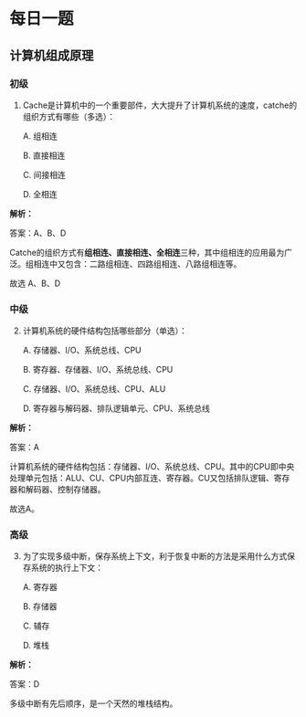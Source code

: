 # 每日一题



## 计算机组成原理



### 初级

1. Cache是计算机中的一个重要部件，大大提升了计算机系统的速度，catche的组织方式有哪些（多选）：

   A. 组相连

   B. 直接相连

   C. 间接相连

   D. 全相连

**解析：**

答案：A、B、D

Catche的组织方式有**组相连、直接相连、全相连**三种，其中组相连的应用最为广泛。组相连中又包含：二路组相连、四路组相连、八路组相连等。

故选 A、B、D



### 中级

2. 计算机系统的硬件结构包括哪些部分（单选）：

   A. 存储器、I/O、系统总线、CPU

   B. 寄存器、存储器、I/O、系统总线、CPU

   C. 存储器、I/O、系统总线、CPU、ALU

   D. 寄存器与解码器、排队逻辑单元、CPU、系统总线

**解析：**

答案：A

计算机系统的硬件结构包括：存储器、I/O、系统总线、CPU。其中的CPU即中央处理单元包括：ALU、CU、CPU内部互连、寄存器。CU又包括排队逻辑、寄存器和解码器、控制存储器。

故选A。



### 高级

3. 为了实现多级中断，保存系统上下文，利于恢复中断的方法是采用什么方式保存系统的执行上下文：

   A. 寄存器

   B. 存储器

   C. 辅存

   D. 堆栈

**解析：**

答案：D

多级中断有先后顺序，是一个天然的堆栈结构。